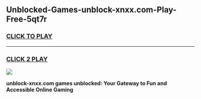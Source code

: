 
## Unblocked-Games-unblock-xnxx.com-Play-Free-5qt7r
<h3>
<a href="https://premium76.site?title=unblock-xnxx.com&ref=23A">CLICK TO PLAY</a></h3>
<hr>

<h3>
<a href="https://premium76.site?title=unblock-xnxx.com&ref=23A">CLICK 2 PLAY</a>
  
</h3>

<a href="https://premium76.site?title=unblock-xnxx.com&ref=23A"><img src="https://clearcache.store/games.png"></a>


**unblock-xnxx.com games unblocked: Your Gateway to Fun and Accessible Online Gaming**
